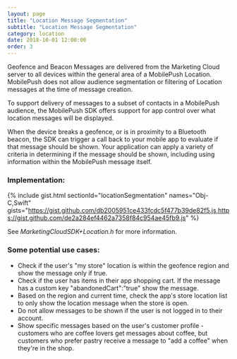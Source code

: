 ```yaml
---
layout: page
title: "Location Message Segmentation"
subtitle: "Location Message Segmentation"
category: location
date: 2018-10-01 12:00:00
order: 3
---
```


Geofence and Beacon Messages are delivered from the Marketing Cloud server to all devices within the general area of a MobilePush Location. MobilePush does not allow audience segmentation or filtering of Location messages at the time of message creation.

To support delivery of messages to a subset of contacts in a MobilePush audience, the MobilePush SDK offers support for app control over what location messages will be displayed. 

When the device breaks a geofence, or is in proximity to a Bluetooth beacon, the SDK can trigger a call back to your mobile app to evaluate if that message should be shown. Your application can apply a variety of criteria in determining if the message should be shown, including using information within the MobilePush message itself.

### Implementation:

{% include gist.html sectionId="locationSegmentation" names="Obj-C,Swift" gists="https://gist.github.com/db2005951ce433fcdc5f477b39de82f5.js,https://gist.github.com/de2a284ef4462a7358f84c954ae45fb9.js" %}

See _MarketingCloudSDK+Location.h_ for more information.

### Some potential use cases:
    
- Check if the user's "my store" location is within the geofence region and show the message only if true.
- Check if the user has items in their app shopping cart. If the message has a custom key "abandonedCart":"true" show the message.
- Based on the region and current time, check the app's store location list to only show the location message when the store is open.
- Do not allow messages to be shown if the user is not logged in to their account.
- Show specific messages based on the user's customer profile - customers who are coffee lovers get messages about coffee, but customers who prefer pastry receive a message to "add a coffee" when they're in the shop.

